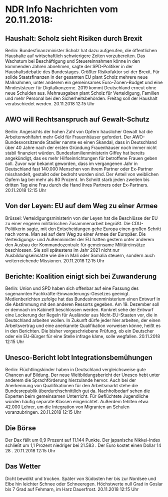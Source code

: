 # NDR Info Nachrichten vom 20.11.2018:


## Haushalt: Scholz sieht Risiken durch Brexit
Berlin: Bundesfinanzminister Scholz hat dazu aufgerufen, die öffentlichen Haushalte auf wirtschaftlich schwierigere Zeiten vorzubereiten. Das Wachstum bei Beschäftigung und Steuereinnahmen könne in den kommenden Jahren abnehmen, sagte der SPD-Politiker in der Haushaltsdebatte des Bundestages. Größter Risikofaktor sei der Brexit. Für solide Staatsfinanzen in der gesamten EU plant Scholz mehrere neue Maßnahmen, unter anderem ein gemeinsames Euro-Zonen-Budget und eine Mindeststeuer für Digitalkonzerne. 2019 kommt Deutschland erneut ohne neue Schulden aus. Mehrausgaben plant Scholz für Verteidigung, Familien und mehr Personal bei den Sicherheitsbehörden. Freitag soll der Haushalt verabschiedet werden. 20.11.2018 12:15 Uhr 

## AWO will Rechtsanspruch auf Gewalt-Schutz
Berlin: Angesichts der hohen Zahl von Opfern häuslicher Gewalt hat die Arbeiterwohlfahrt mehr Geld für Frauenhäuser gefordert. Der AWO-Bundesvorsitzende Stadler nannte es einen Skandal, dass in Deutschland über 40 Jahre nach der ersten Gründung Frauenhäuser noch immer nicht stabil finanziert würden. Bundesfamilienministerin Giffey hat bereits angekündigt, das es mehr Hilfseinrichtungen für betroffene Frauen geben soll. Zuvor war bekannt geworden, dass im vergangenen Jahr in Deutschland fast 140.000 Menschen von ihrem Partner oder Ex-Partner misshandelt, gestalkt oder bedroht worden sind. Der Anteil von weiblichen Opfern lag bei mehr als 80 Prozent. Im Schnitt starb jeden zweiten bis dritten Tag eine Frau durch die Hand ihres Partners oder Ex-Partners. 20.11.2018 12:15 Uhr 

## Von der Leyen: EU auf dem Weg zu einer Armee
Brüssel:   Verteidigungsministerin von der Leyen hat die Beschlüsse der EU zu einer engeren militärischen Zusammenarbeit begrüßt. Die CDU-Politikerin sagte, mit den Entscheidungen gehe Europa einen großen Schritt nach vorne. Man sei auf dem Weg zu einer Armee der Europäer. Die Verteidigungs- und Außenminister der EU hatten gestern unter anderem den Ausbau der Kommandozentrale für gemeinsame Militäreinsätze beschlossen. Sie soll spätestens im Jahr 2021 nicht nur Ausbildungseinsätze wie die in Mali oder Somalia steuern, sondern auch weiterreichende Missionen. 20.11.2018 12:15 Uhr 

## Berichte: Koalition einigt sich bei  Zuwanderung
Berlin:          Union und SPD haben sich offenbar auf eine Fassung des sogenannten Fachkräfte-Einwanderungs-Gesetzes geeinigt. Medienberichten zufolge hat das Bundesinnenministerium einen Entwurf in die Abstimmung mit den anderen Ressorts gegeben. Am 19. Dezember soll er demnach im Kabinett beschlossen werden. Konkret sehe der Entwurf eine Lockerung der Regeln für Ausländer aus Nicht-EU-Staaten vor, die in Deutschland arbeiten wollen. In Zukunft dürfe jeder hier arbeiten, der einen Arbeitsvertrag und eine anerkannte Qualifikation vorweisen könne, heißt es in den Berichten. Die bisher vorgeschriebene Prüfung, ob ein Deutscher oder ein EU-Bürger für eine Stelle infrage käme, solle wegfallen. 20.11.2018 12:15 Uhr 

## Unesco-Bericht lobt Integrationsbemühungen
Berlin: Flüchtlingskinder haben in Deutschland vergleichsweise gute Chancen auf Bildung. Der neue Weltbildungsbericht der Unesco hebt unter anderem die Sprachförderung hierzulande hervor. Auch bei der Anerkennung von Qualifikationen für den Arbeitsmarkt stehe die Bundesrepublik überdurchschnittlich gut da. Nachholbedarf sehen die Experten beim gemeinsamen Unterricht. Für Geflüchtete Jugendliche würden häufig separate Klassen eingerichtet. Außerdem fehlten etwa 42.000 Lehrer, um die Integration von Migranten an Schulen voranzubringen. 20.11.2018 12:15 Uhr 

## Die Börse
Der Dax fällt um  0,9  Prozent auf  11.144  Punkte. Der japanische Nikkei-Index schließt um  1,1  Prozent niedriger bei  21.583 . Der Euro kostet einen Dollar  14 28 . 20.11.2018 12:15 Uhr 

## Das Wetter
Dicht bewölkt und trocken. Später von Südosten her bis zur Nordsee und Elbe hin leichter Schnee oder Schneeregen. Höchstwerte null Grad in Goslar bis 7 Grad auf Fehmarn, im Harz Dauerfrost. 20.11.2018 12:15 Uhr 
